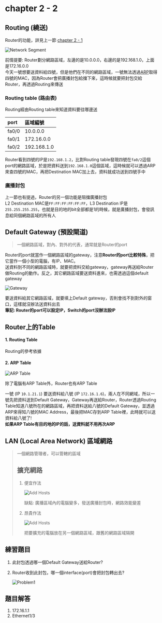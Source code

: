 # chapter 2 - 2

## Routing \(繞送\)

Router的功能，詳見上一節 [chapter 2 - 1](2-1.md#router-功能)

![Network Segment](../.gitbook/assets/networksegment.jpg) 

前情提要: Router劃分網路區域，左邊的是10.0.0.0，右邊的是192.168.1.0，上面是172.16.0.0  
 今天一號想要送資料給四號，但是他們在不同的網路區域，一號無法透過[ARP](2-1.md#arp-address-resolution-protocol)取得四號的MAC，因為Router會把廣播封包給擋下來，這時候就要把封包交給Router，再透過Routing來傳送

### Routing table \(路由表\)

Routing經由Routing table來知道資料要往哪邊送

| port | 區域編號 |
| :--- | :--- |
| fa0/0 | 10.0.0.0 |
| fa0/1 | 172.16.0.0 |
| fa0/2 | 192.168.1.0 |

Router看到四號的IP是`192.168.1.2`，比對Routing table發現四號在`fa0/2`這個port的網路區域，於是把資料送到`192.168.1.0`這個區域，這時候就可以透過ARP來查四號的MAC，再把Destination MAC加上去，資料就成功送到四號手中

### 廣播封包

上一節也有提過，Router的另一個功能是阻擋廣播封包  
 L2 Destination MAC是`FF:FF:FF:FF:FF:FF`，L3 Destination IP是`255.255.255.255`，也就是目的地的bit全部都是1的時候，就是廣播封包，會發訊息給同個網路區域的所有人

## Default Gateway \(預設閘道\)

> 一個網路區域，對內、對外的代表，通常就是Router的port

Router的port就當作一個網路區域的gateway，注意**Router的port比較特殊**，把它當作一個小型的電腦，有IP、MAC。  
 送資料到不同的網路區域時，就要把資料交給gateway，gateway再送給Router做Routing的動作。反之，其它網路區域要送資料進來，也需透過這個default gateway

![Gateway](../.gitbook/assets/gateway.jpg) 

要送資料給其它網路區域，就要填上Default gateway，否則會找不到對外的窗口，這樣就沒辦法送資料出去  
 **筆記: Router的port可以設定IP，Switch的port沒辦法設IP**

## Router上的Table

#### 1. Routing Table

Routing的參考依據

#### 2. ARP Table

![ARP Table](../.gitbook/assets/arptable.jpg) 

除了電腦有ARP Table外，Router也有ARP Table

一號 \(IP `10.1.21.1`\) 要送資料給八號 \(IP `172.16.1.6`\)，兩人在不同網域，所以一號先把資料送到Default Gateway，Gateway再送給Router，Router透過Routing Table知道八號所在的網路區域，再把資料送給八號的Default Gateway，並透過ARP來得知八號的MAC Address，最後把MAC存到ARP Table裡，此時就可以送資料給八號了!  
 **如果ARP Table有目的地的IP的話，送資料就不用再次ARP**

## LAN \(Local Area Network\) 區域網路

> 一個網路管理者，可以管轄的區域
>
> ## 擴充網路
>
> 1. 便宜作法
>
>    ![Add Hosts](../.gitbook/assets/addhost1.jpg)
>
>    缺點: 廣播區域內的電腦變多，發送廣播封包時，網路效能變差
>
> 2. 昂貴作法
>
>    ![Add Hosts](../.gitbook/assets/addhost2.jpg)
>
>    把要擴充的電腦放在另一個網路區域，跟舊的網路區域隔開

## 練習題目

1. 此封包透過哪一個Default Gateway送給Router?
2. Router收到此封包，哪一個interface\(port\)會把封包轉出去?

   ![Problem1](../.gitbook/assets/problem1.jpg)

## 題目解答

1. 172.16.1.1
2. Ethernet1/3

